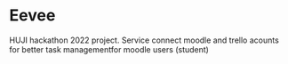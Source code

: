 # Eevee
HUJI hackathon 2022 project. Service connect moodle and trello acounts for better task managementfor moodle users (student)
